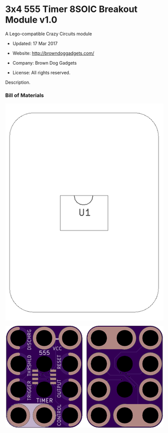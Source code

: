 <!--- start title --->
# 3x4 555 Timer 8SOIC Breakout Module v1.0
A Lego-compatible Crazy Circuits module

- Updated: 17 Mar 2017

- Website: http://browndoggadgets.com/
- Company: Brown Dog Gadgets
- License: All rights reserved.
<!--- end title --->

Description.

### Bill of Materials

<!--- bom start --->
<!--- bom end --->
![Assembly Diagram](assembly.png)

![Gerber Preview](preview.png)

